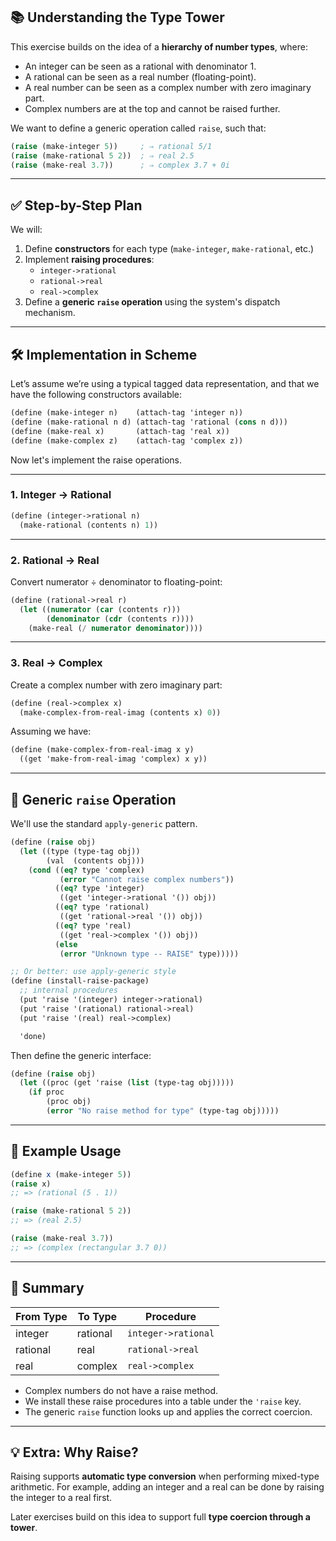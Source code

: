 ## 📚 Understanding the Type Tower

This exercise builds on the idea of a **hierarchy of number types**, where:

- An integer can be seen as a rational with denominator 1.
- A rational can be seen as a real number (floating-point).
- A real number can be seen as a complex number with zero imaginary part.
- Complex numbers are at the top and cannot be raised further.

We want to define a generic operation called `raise`, such that:

```scheme
(raise (make-integer 5))     ; ⇒ rational 5/1
(raise (make-rational 5 2))  ; ⇒ real 2.5
(raise (make-real 3.7))      ; ⇒ complex 3.7 + 0i
```

---

## ✅ Step-by-Step Plan

We will:

1. Define **constructors** for each type (`make-integer`, `make-rational`, etc.)
2. Implement **raising procedures**:
   - `integer->rational`
   - `rational->real`
   - `real->complex`
3. Define a **generic `raise` operation** using the system's dispatch mechanism.

---

## 🛠️ Implementation in Scheme

Let’s assume we’re using a typical tagged data representation, and that we have the following constructors available:

```scheme
(define (make-integer n)    (attach-tag 'integer n))
(define (make-rational n d) (attach-tag 'rational (cons n d)))
(define (make-real x)       (attach-tag 'real x))
(define (make-complex z)    (attach-tag 'complex z))
```

Now let's implement the raise operations.

---

### 1. Integer → Rational

```scheme
(define (integer->rational n)
  (make-rational (contents n) 1))
```

---

### 2. Rational → Real

Convert numerator ÷ denominator to floating-point:

```scheme
(define (rational->real r)
  (let ((numerator (car (contents r)))
        (denominator (cdr (contents r))))
    (make-real (/ numerator denominator))))
```

---

### 3. Real → Complex

Create a complex number with zero imaginary part:

```scheme
(define (real->complex x)
  (make-complex-from-real-imag (contents x) 0))
```

Assuming we have:

```scheme
(define (make-complex-from-real-imag x y)
  ((get 'make-from-real-imag 'complex) x y))
```

---

## 🧩 Generic `raise` Operation

We'll use the standard `apply-generic` pattern.

```scheme
(define (raise obj)
  (let ((type (type-tag obj))
        (val  (contents obj)))
    (cond ((eq? type 'complex)
           (error "Cannot raise complex numbers"))
          ((eq? type 'integer)
           ((get 'integer->rational '()) obj))
          ((eq? type 'rational)
           ((get 'rational->real '()) obj))
          ((eq? type 'real)
           ((get 'real->complex '()) obj))
          (else
           (error "Unknown type -- RAISE" type)))))

;; Or better: use apply-generic style
(define (install-raise-package)
  ;; internal procedures
  (put 'raise '(integer) integer->rational)
  (put 'raise '(rational) rational->real)
  (put 'raise '(real) real->complex)

  'done)
```

Then define the generic interface:

```scheme
(define (raise obj)
  (let ((proc (get 'raise (list (type-tag obj)))))
    (if proc
        (proc obj)
        (error "No raise method for type" (type-tag obj)))))
```

---

## 🔁 Example Usage

```scheme
(define x (make-integer 5))
(raise x)
;; => (rational (5 . 1))

(raise (make-rational 5 2))
;; => (real 2.5)

(raise (make-real 3.7))
;; => (complex (rectangular 3.7 0))
```

---

## 📌 Summary

| From Type | To Type   | Procedure               |
|-----------|-----------|-------------------------|
| integer   | rational  | `integer->rational`     |
| rational  | real      | `rational->real`        |
| real      | complex   | `real->complex`         |

- Complex numbers do not have a raise method.
- We install these raise procedures into a table under the `'raise` key.
- The generic `raise` function looks up and applies the correct coercion.

---

## 💡 Extra: Why Raise?

Raising supports **automatic type conversion** when performing mixed-type arithmetic. For example, adding an integer and a real can be done by raising the integer to a real first.

Later exercises build on this idea to support full **type coercion through a tower**.
